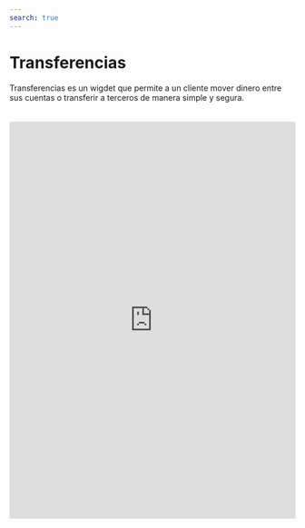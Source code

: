 ```yaml
---
search: true
---
```


# Transferencias

Transferencias es un wigdet que permite a un cliente mover dinero entre sus cuentas o transferir a terceros de manera simple y segura.

<iframe src="https://widgets.modyo.com/personas/retail-transfer" width="100%" height="700px" frameBorder="0" style="overflow:auto;margin-top:20px;"/>

## Propiedades

Este widget se divide en funcionalidades para dos productos similares: Transferencia a Terceros y Transferencia entre Cuentas.

### Transferencia entre Cuentas

|Funcionalidad|Descripción|
|:------------|:----------|
|Origen de transferencia|Selecciona la cuenta corriente o vista desde la cual saldrá el monto de dinero a mover. Además, muestra el saldo disponible que se puede transferir.|
|Destino de transferencia|Selecciona la cuenta a la cual se moverá el dinero|
|Programar transferencia|Permite seleccionar na frecuencia de tiempo entre la cual se harán transferencias de un monto de dinero predeterminado.|
|Últimos movimientos|Muestra todos los movimientos nacionales e internacionales que no están facturados.|
|Pagar deuda|Corresponde a la funcionalidad de pago de la deuda.<br><br> Este pago de deuda puede ser total o parcial.<br><br> Hacer click en este botón llevará al widget de Pago de Tarjetas, donde se podrá seleccionar la opción de pago de deuda nacional o internacional.|

### Transferencia a Terceros